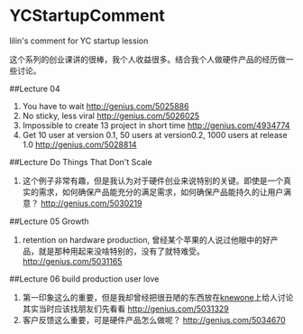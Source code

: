 # YCStartupComment
lilin's comment for YC startup lession

这个系列的创业课讲的很棒，我个人收益很多。结合我个人做硬件产品的经历做一些讨论。


##Lecture 04

1.  You have to wait http://genius.com/5025886
2.  No sticky, less viral http://genius.com/5026025
3.  Impossible to create 13 project in short time http://genius.com/4934774
4.  Get 10 user at version 0.1, 50 users at version0.2,  1000 users at release 1.0 http://genius.com/5028814

##Lecture Do Things That Don't Scale
1.  这个例子非常有趣，但是我认为对于硬件创业来说特别的关键。即使是一个真实的需求，如何确保产品能充分的满足需求，如何确保产品能持久的让用户满意？   http://genius.com/5030219
    

##Lecture 05 Growth
1.  retention on hardware production, 曾经某个苹果的人说过他眼中的好产品，就是那种用起来没啥特别的，没有了就特难受。 http://genius.com/5031165

##Lecture 06 build production user love
1.  第一印象这么的重要，但是我却曾经把很丑陋的东西放在[knewone](http://knewone.com/groups/5157a3e67373c2ca5000001a/topics/530d992231302d303d3c0000)上给人讨论其实当时应该找朋友们先看看  http://genius.com/5031329
2.  客户反馈这么重要，可是硬件产品怎么做呢？  http://genius.com/5034670
